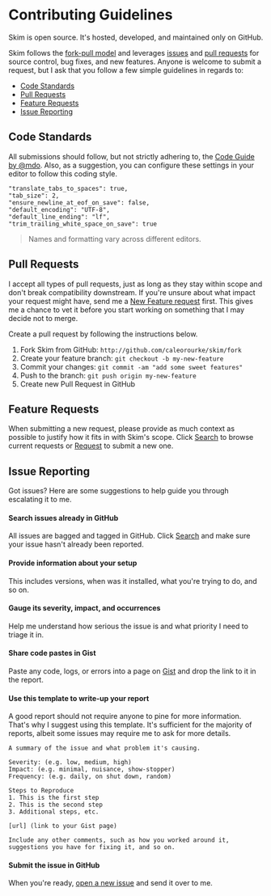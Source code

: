 # Contributing Guidelines

Skim is open source. It's hosted, developed, and maintained only on GitHub.

Skim follows the <a href="http://help.github.com/articles/using-pull-requests" target="_blank">fork-pull model</a> and leverages <a href="http://github.com/caleorourke/skim/issues" target="_blank">issues</a> and <a href="http://github.com/caleorourke/skim/pulls" target="_blank">pull requests</a> for source control, bug fixes, and new features. Anyone is welcome to submit a request, but I ask that you follow a few simple guidelines in regards to:

* [Code Standards](#code-standards)
* [Pull Requests](#pull-requests)
* [Feature Requests](#feature-requests)
* [Issue Reporting](#issue-reporting)

## Code Standards

All submissions should follow, but not strictly adhering to, the <a href="http://codeguide.co" target="_blank">Code Guide by @mdo</a>. Also, as a suggestion, you can configure these settings in your editor to follow this coding style.

~~~
"translate_tabs_to_spaces": true,
"tab_size": 2,
"ensure_newline_at_eof_on_save": false,
"default_encoding": "UTF-8",
"default_line_ending": "lf",
"trim_trailing_white_space_on_save": true
~~~

> Names and formatting vary across different editors.

## Pull Requests

I accept all types of pull requests, just as long as they stay within scope and don't break compatibility downstream. If you're unsure about what impact your request might have, send me a [New Feature request](#feature-requests) first. This gives me a chance to vet it before you start working on something that I may decide not to merge.

Create a pull request by following the instructions below.

1. Fork Skim from GitHub: `http://github.com/caleorourke/skim/fork`
2. Create your feature branch: `git checkout -b my-new-feature`
3. Commit your changes: `git commit -am "add some sweet features"`
4. Push to the branch: `git push origin my-new-feature`
5. Create new Pull Request in GitHub

## Feature Requests

When submitting a new request, please provide as much context as possible to justify how it fits in with Skim's scope. Click <a href="http://github.com/caleorourke/skim/issues" target="_blank">Search</a> to browse current requests or <a href="http://github.com/caleorourke/skim/issues/new" target="_blank">Request</a> to submit a new one.

## Issue Reporting

Got issues? Here are some suggestions to help guide you through escalating it to me.

#### Search issues already in GitHub

All issues are bagged and tagged in GitHub. Click <a href="http://github.com/caleorourke/skim/issues" target="_blank">Search</a> and make sure your issue hasn't already been reported.

#### Provide information about your setup

This includes versions, when was it installed, what you're trying to do, and so on.

#### Gauge its severity, impact, and occurrences

Help me understand how serious the issue is and what priority I need to triage it in.

#### Share code pastes in Gist

Paste any code, logs, or errors into a page on <a href="http://gist.github.com" target="_blank">Gist</a> and drop the link to it in the report.

#### Use this template to write-up your report

A good report should not require anyone to pine for more information. That's why I suggest using this template. It's sufficient for the majority of reports, albeit some issues may require me to ask for more details.

~~~
A summary of the issue and what problem it's causing.

Severity: (e.g. low, medium, high)
Impact: (e.g. minimal, nuisance, show-stopper)
Frequency: (e.g. daily, on shut down, random)

Steps to Reproduce
1. This is the first step
2. This is the second step
3. Additional steps, etc.

[url] (link to your Gist page)

Include any other comments, such as how you worked around it, suggestions you have for fixing it, and so on.
~~~

#### Submit the issue in GitHub

When you're ready, <a href="http://github.com/caleorourke/skim/issues/new" target="_blank">open a new issue</a> and send it over to me.
